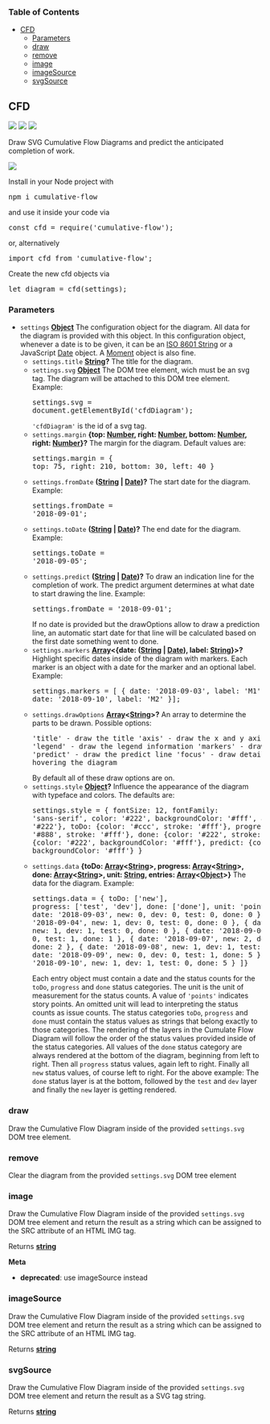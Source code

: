 <!-- Generated by documentation.js. Update this documentation by updating the source code. -->

### Table of Contents

-   [CFD][1]
    -   [Parameters][2]
    -   [draw][3]
    -   [remove][4]
    -   [image][5]
    -   [imageSource][6]
    -   [svgSource][7]

## CFD

<a href='https://travis-ci.com/ulfschneider/cumulative-flow'><img src='https://travis-ci.com/ulfschneider/cumulative-flow.svg?branch=master'/></a>
<a href='https://coveralls.io/github/ulfschneider/cumulative-flow?branch=master'><img src='https://coveralls.io/repos/github/ulfschneider/cumulative-flow/badge.svg?branch=master' /></a>
<a href='https://badge.fury.io/js/cumulative-flow'><img src='https://badge.fury.io/js/cumulative-flow.svg' /></a>

Draw SVG Cumulative Flow Diagrams and predict the anticipated completion of work.

<img src="https://raw.githubusercontent.com/ulfschneider/cumulative-flow/master/cfd.png"/>

Install in your Node project with 

<pre>
npm i cumulative-flow
</pre>

and use it inside your code via 

<pre>
const cfd = require('cumulative-flow');
</pre>

or, alternatively 

<pre>
import cfd from 'cumulative-flow';
</pre>

Create the new cfd objects via

<pre>
let diagram = cfd(settings);
</pre>

### Parameters

-   `settings` **[Object][8]** The configuration object for the diagram. 
    All data for the diagram is provided with this object. 
    In this configuration object, whenever a date is to be given, 
    it can be an [ISO 8601 String][9]
    or a JavaScript [Date][10] object.
    A [Moment][11] object is also fine.
    -   `settings.title` **[String][12]?** The title for the diagram.
    -   `settings.svg` **[Object][8]** The DOM tree element, wich must be an svg tag.
        The diagram will be attached to this DOM tree element. Example:<pre>settings.svg = document.getElementById('cfdDiagram');</pre><code>'cfdDiagram'</code> is the id of a svg tag.
    -   `settings.margin` **{top: [Number][13], right: [Number][13], bottom: [Number][13], right: [Number][13]}?** The margin for the diagram.
        Default values are:<pre>settings.margin = {
        top: 75,
        right: 210,
        bottom: 30,
        left: 40 }
        </pre>
    -   `settings.fromDate` **([String][12] \| [Date][14])?** The start date for the diagram. Example:<pre>settings.fromDate = '2018-09-01';</pre>
    -   `settings.toDate` **([String][12] \| [Date][14])?** The end date for the diagram. Example:<pre>settings.toDate = '2018-09-05';</pre>
    -   `settings.predict` **([String][12] \| [Date][14])?** To draw an indication line for the completion of work.
        The predict argument determines at what date to start drawing the line. Example:<pre>settings.fromDate = '2018-09-01';</pre>If no date is provided but the drawOptions allow to draw a prediction line, an automatic
        start date for that line will be calculated based on the first date something went to done.
    -   `settings.markers` **[Array][15]&lt;{date: ([String][12] \| [Date][14]), label: [String][12]}>?** Highlight specific dates inside of the diagram
        with markers. Each marker is an object with a date for the marker and an optional label. Example:<pre>settings.markers = [
        { date: '2018-09-03', label: 'M1' },
        { date: '2018-09-10', label: 'M2' }];</pre>
    -   `settings.drawOptions` **[Array][15]&lt;[String][12]>?** An array to determine the parts to be drawn. Possible options:<pre>'title' - draw the title
        'axis' - draw the x and y axis
        'legend' - draw the legend information
        'markers' - draw the markers
        'predict' - draw the predict line
        'focus' - draw detailed data when hovering the diagram
        </pre> By default all of these draw options are on.
    -   `settings.style` **[Object][8]?** Influence the appearance of the diagram with typeface and colors. The defaults are:<pre>settings.style = {
        fontSize: 12,
        fontFamily: 'sans-serif',
        color: '#222',
        backgroundColor: '#fff',
        axis: {color: '#222'},
        toDo: {color: '#ccc', stroke: '#fff'},
        progress: {color: '#888', stroke: '#fff'},
        done: {color: '#222', stroke: '#fff'},
        markers: {color: '#222', backgroundColor: '#fff'},
        predict: {color: '#222', backgroundColor: '#fff'}
        }</pre>
    -   `settings.data` **{toDo: [Array][15]&lt;[String][12]>, progress: [Array][15]&lt;[String][12]>, done: [Array][15]&lt;[String][12]>, unit: [String][12], entries: [Array][15]&lt;[Object][8]>}** The data for the diagram. Example:<pre>settings.data = {
        toDo: ['new'],
        progress: ['test', 'dev'],
        done: ['done'],
        unit: 'points',
        entries: [
        { date: '2018-09-03', new: 0, dev: 0, test: 0, done: 0 },
        { date: '2018-09-04', new: 1, dev: 0, test: 0, done: 0 },
        { date: '2018-09-05', new: 1, dev: 1, test: 0, done: 0 },
        { date: '2018-09-06', new: 1, dev: 0, test: 1, done: 1 },
        { date: '2018-09-07', new: 2, dev: 1, test: 0, done: 2 },
        { date: '2018-09-08', new: 1, dev: 1, test: 2, done: 2 },
        { date: '2018-09-09', new: 0, dev: 0, test: 1, done: 5 },
        { date: '2018-09-10', new: 1, dev: 1, test: 0, done: 5 }
        ]}</pre>Each entry object must contain a date and the status counts for the
        <code>toDo</code>, <code>progress</code> and <code>done</code> status categories.
        The unit is the unit of measurement for the status counts.
        A value of <code>'points'</code> indicates story points.
        An omitted unit will lead to interpreting the status counts as issue counts.
        The status categories <code>toDo</code>, <code>progress</code> and <code>done</code>
        must contain the status values as strings that belong exactly to those categories.
        The rendering of the layers in the Cumulate Flow Diagram will follow the order
        of the status values provided inside of the status categories. All values of the
        <code>done</code> status category are always rendered at the bottom of the diagram,
        beginning from left to right. Then all <code>progress</code> status values, again left to right.
        Finally all <code>new</code> status values, of course left to right.
        For the above example: The <code>done</code> status layer is at the bottom, followed by
        the <code>test</code> and <code>dev</code> layer
        and finally the <code>new</code> layer is getting rendered.

### draw

Draw the Cumulative Flow Diagram inside of the provided <code>settings.svg</code> DOM tree element.

### remove

Clear the diagram from the provided <code>settings.svg</code> DOM tree element

### image

Draw the Cumulative Flow Diagram inside of the provided <code>settings.svg</code> DOM tree element 
and return the result as a string which can be assigned to the SRC attribute of an HTML IMG tag.

Returns **[string][12]** 

**Meta**

-   **deprecated**: use imageSource instead


### imageSource

Draw the Cumulative Flow Diagram inside of the provided <code>settings.svg</code> DOM tree element 
and return the result as a string which can be assigned to the SRC attribute of an HTML IMG tag.

Returns **[string][12]** 

### svgSource

Draw the Cumulative Flow Diagram inside of the provided <code>settings.svg</code> DOM tree element 
and return the result as a SVG tag string.

Returns **[string][12]** 

[1]: #cfd

[2]: #parameters

[3]: #draw

[4]: #remove

[5]: #image

[6]: #imagesource

[7]: #svgsource

[8]: https://developer.mozilla.org/docs/Web/JavaScript/Reference/Global_Objects/Object

[9]: https://en.wikipedia.org/wiki/ISO_8601

[10]: https://developer.mozilla.org/de/docs/Web/JavaScript/Reference/Global_Objects/Date

[11]: https://momentjs.com

[12]: https://developer.mozilla.org/docs/Web/JavaScript/Reference/Global_Objects/String

[13]: https://developer.mozilla.org/docs/Web/JavaScript/Reference/Global_Objects/Number

[14]: https://developer.mozilla.org/docs/Web/JavaScript/Reference/Global_Objects/Date

[15]: https://developer.mozilla.org/docs/Web/JavaScript/Reference/Global_Objects/Array
